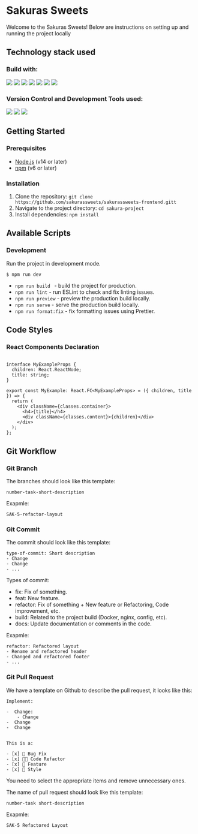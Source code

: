 # Sakuras Sweets

Welcome to the Sakuras Sweets! Below are instructions on setting up and running the project locally

## Technology stack used
### Build with:
<img src="https://img.shields.io/badge/TypeScript-3178c6?logo=typescript&logoColor=white&style=ShieldStyle" /> <img src="https://img.shields.io/badge/React-4FACDF?logo=react&logoColor=white&style=ShieldStyle" /> <img src="https://img.shields.io/badge/JavaScript-F7DF1E?logo=javascript&logoColor=white&style=ShieldStyle" /> <img src="https://img.shields.io/badge/HTML-E34F26?logo=html5&logoColor=white&style=ShieldStyle" /> <img src="https://img.shields.io/badge/CSS-2971A3?logo=css3&logoColor=ColorName&style=ShieldStyle" /> <img src="https://img.shields.io/badge/Node.js-38883D?logo=node.js&logoColor=white&style=ShieldStyle" />
<img src="https://img.shields.io/badge/WebPack-3178c6?logo=webpack&logoColor=ColorName&style=ShieldStyle" />
### Version Control and Development Tools used:
<img src="https://img.shields.io/badge/Git-DC4936?logo=git&logoColor=white&style=ShieldStyle" /> <img src="https://img.shields.io/badge/GitHub-1A1C1E?logo=github&logoColor=white&style=ShieldStyle" /> <img src="https://img.shields.io/badge/Visual Studio Code-0C72C5?logo=visual studio code&logoColor=white&style=ShieldStyle" />

## Getting Started

### Prerequisites
- [Node.js](https://nodejs.org/) (v14 or later)
- [npm](https://www.npmjs.com/) (v6 or later)

### Installation
1. Clone the repository: `git clone https://github.com/sakurassweets/sakurassweets-frontend.gitt`
2. Navigate to the project directory: `cd sakura-project`
3. Install dependencies: `npm install`

## Available Scripts

### Development
Run the project in development mode.
```
$ npm run dev
```
- `npm run build ` - build the project for production.
- `npm run lint` - run ESLint to check and fix linting issues.
- `npm run preview` - preview the production build locally.
- `npm run serve` - serve the production build locally.
- `npm run format:fix` - fix formatting issues using Prettier.

## Code Styles

### React Components Declaration


```tsx

interface MyExampleProps {
  children: React.ReactNode;
  title: string;
}

export const MyExample: React.FC<MyExampleProps> = ({ children, title }) => {
  return (
    <div className={classes.container}>
      <h4>{title}</h4>
      <div className={classes.content}>{children}</div>
    </div>
  );
};

```

## Git Workflow

### Git Branch

The branches should look like this template: 
```
number-task-short-description
```

Exapmle:
```
SAK-5-refactor-layout
```


### Git Commit

The commit should look like this template:
```
type-of-commit: Short description
- Change
- Change
- ...
```

Types of commit: 

- fix: Fix of something.
- feat: New feature.
- refactor: Fix of something + New feature or Refactoring, Сode improvement, etc.
- build: Related to the project build (Docker, nginx, config, etc).
- docs: Update documentation or comments in the code.

Exapmle:
```
refactor: Refactored layout
- Rename and refactored header
- Changed and refactored footer
- ...
```

### Git Pull Request

We have a template on Github to describe the pull request, it looks like this: 
```
Implement:

-  Change: 
    - Change
-  Change
-  Change


This is a:

- [x] 🐛 Bug Fix
- [x] 🧑‍💻 Code Refactor
- [x] 🍕 Feature
- [x] 🎨 Style

```

You need to select the appropriate items and remove unnecessary ones.

The name of pull request should look like this template: 
```
number-task short-description
```

Exapmle:
```
SAK-5 Refactored Layout
```
